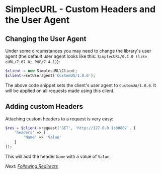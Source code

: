 # SimplecURL - Custom Headers and the User Agent

## Changing the User Agent

Under some circumstances you may need to change the library's user agent (the default user agent looks like this: `SimplecURL/0.1.0 (like cURL/7.67.0; PHP/7.4.1)`):

```php
$client = new SimplecURL\Client;
$client->setUseragent('CustomUA/1.0.0');
```

The above code snippet sets the client's user agent to `CustomUA/1.0.0`. It will be applied on all requests made using this client.

## Adding custom Headers

Attaching custom headers to a request is very easy:

```php
$res = $client->request('GET', 'http://127.0.0.1:8080/', [
    'headers' => [
        'Name' => 'Value'
    ]
]);
```

This will add the header `Name` with a value of `Value`.

*Next: [Following Redirects](following-redirects.md)*
